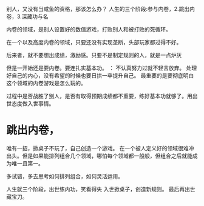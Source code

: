 别人，又没有当咸鱼的资格，那该怎么办？
人生的三个阶段:参与内卷，2.跳出内卷，3.深藏功与名

内卷的领域，是别人设置好的数值游戏，打败别人和被打败的死循环。

在一个以及高度内卷的领域，只要还没有实现垄断，头部玩家都过得不好。

后来者，就不要想出成绩，激励感。只要不是制定规则的人，就是一点炉灰

但是一开始还是要内卷。要连扎实基本功。
：
	不认真努力过就不轻言放弃。
	处理好自己的内心，没有希望的时候也要日拱一卒提升自己。
	最重要的是要彻底明白这个领域的内卷游戏是怎么玩的。

过程中是否战胜了别人，是否有取得预期成绩都不重要，练好基本功就够了。用出世态度做入世事情。

# 跳出内卷，
唯有一招，掀桌子不玩了，自己创造一个游戏。
在一个被人定义好的领域很难冲出头。但是如果能排列组合几个领域，哪怕每个领域都一般般，但组合之后就能成为唯一且第一。

多试错，多去思考如何排列组合，如何灵活运用。

人生就三个阶段，出世练内功，笑看得失
入世掀桌子，创造新规则。
最后再出世藏宝刀。

